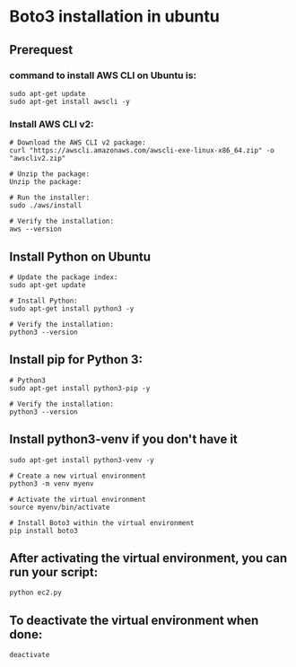 # Boto3 installation in ubuntu
## Prerequest

### command to install AWS CLI on Ubuntu is:
```shell
sudo apt-get update
sudo apt-get install awscli -y
```
### Install AWS CLI v2:
```shell
# Download the AWS CLI v2 package:
curl "https://awscli.amazonaws.com/awscli-exe-linux-x86_64.zip" -o "awscliv2.zip"

# Unzip the package:
Unzip the package:

# Run the installer:
sudo ./aws/install

# Verify the installation:
aws --version
```

## Install Python on Ubuntu

```shell
# Update the package index:
sudo apt-get update

# Install Python:
sudo apt-get install python3 -y

# Verify the installation:
python3 --version

```

## Install pip for Python 3:
```shell
# Python3
sudo apt-get install python3-pip -y

# Verify the installation:
python3 --version
```

## Install python3-venv if you don't have it
```shell
sudo apt-get install python3-venv -y

# Create a new virtual environment
python3 -m venv myenv

# Activate the virtual environment
source myenv/bin/activate

# Install Boto3 within the virtual environment
pip install boto3
```

## After activating the virtual environment, you can run your script:
```shell
python ec2.py
```

## To deactivate the virtual environment when done:
```shell
deactivate
```




